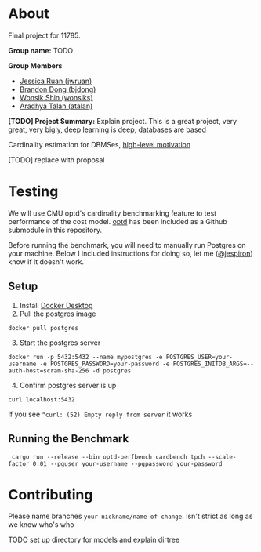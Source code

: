 # About

Final project for 11785.

**Group name:** TODO

**Group Members**
* [Jessica Ruan (jwruan)](https://github.com/jespiron)
* [Brandon Dong (bjdong)](https://github.com/sad-ish-cat)
* [Wonsik Shin (wonsiks)](https://github.com/ceteris11)
* [Aradhya Talan (atalan)](https://github.com/aradhyatalan)

**[TODO] Project Summary:** Explain project. This is a great project, very great, very bigly, deep learning is deep, databases are based

Cardinality estimation for DBMSes, [high-level motivation](https://drive.google.com/file/d/17HtE_3dq_qvoLfBEnw9QUmRuJgxaqqkx/view?usp=sharing)

[TODO] replace with proposal

# Testing

We will use CMU optd's cardinality benchmarking feature to test performance of the cost model. [optd](https://github.com/cmu-db/optd/tree/main) has been included as a Github submodule in this repository.

Before running the benchmark, you will need to manually run Postgres on your machine. Below I included instructions for doing so, let me ([@jespiron](https://github.com/jespiron)) know if it doesn't work.

## Setup
1. Install [Docker Desktop](https://www.docker.com/products/docker-desktop/)
2. Pull the postgres image

```docker pull postgres```

3. Start the postgres server

```docker run -p 5432:5432 --name mypostgres -e POSTGRES_USER=your-username -e POSTGRES_PASSWORD=your-password -e POSTGRES_INITDB_ARGS=--auth-host=scram-sha-256 -d postgres```

4. Confirm postgres server is up

```curl localhost:5432```

If you see `"curl: (52) Empty reply from server` it works

## Running the Benchmark
```
 cargo run --release --bin optd-perfbench cardbench tpch --scale-factor 0.01 --pguser your-username --pgpassword your-password
 ```

# Contributing

Please name branches `your-nickname/name-of-change`. Isn't strict as long as we know who's who

TODO set up directory for models and explain dirtree
